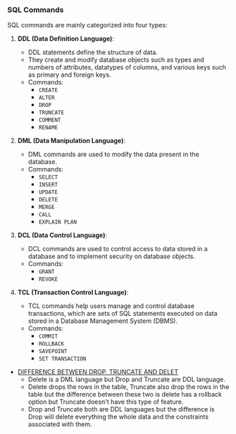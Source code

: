 ### SQL Commands

SQL commands are mainly categorized into four types:

1. **DDL (Data Definition Language)**:
   - DDL statements define the structure of data.
   - They create and modify database objects such as types and numbers of attributes, datatypes of columns, and various keys such as primary and foreign keys.
   - Commands:
     - `CREATE`
     - `ALTER`
     - `DROP`
     - `TRUNCATE`
     - `COMMENT`
     - `RENAME`

2. **DML (Data Manipulation Language)**:
   - DML commands are used to modify the data present in the database.
   - Commands:
     - `SELECT`
     - `INSERT`
     - `UPDATE`
     - `DELETE`
     - `MERGE`
     - `CALL`
     - `EXPLAIN PLAN`

3. **DCL (Data Control Language)**:
   - DCL commands are used to control access to data stored in a database and to implement security on database objects.
   - Commands:
     - `GRANT`
     - `REVOKE`

4. **TCL (Transaction Control Language)**:
   - TCL commands help users manage and control database transactions, which are sets of SQL statements executed on data stored in a Database Management System (DBMS).
   - Commands:
     - `COMMIT`
     - `ROLLBACK`
     - `SAVEPOINT`
     - `SET TRANSACTION`

- [DIFFERENCE BETWEEN DROP, TRUNCATE AND DELET](https://github.com/Bibek417/SQL-Proficiency/blob/main/DELET%20V%20TRUNCATE%20V%20DROP.jpg)
  - Delete is a DML language but Drop and Truncate are DDL language.
  - Delete drops the rows in the table, Truncate also drop the rows in the table but the difference between these two is delete has a rollback option but Truncate doesn't have this type of feature.
  - Drop and Truncate both are DDL languages but the difference is Drop will delete everything the whole data and the constraints associated with them.

